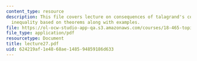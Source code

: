 ```yaml
---
content_type: resource
description: This file covers lecture on consequences of talagrand's convex-hull distance
  inequality based on theorems along with examples.
file: https://ol-ocw-studio-app-qa.s3.amazonaws.com/courses/18-465-topics-in-statistics-statistical-learning-theory-spring-2007/624219af1e4868ae148594859186d633_lecture27.pdf
file_type: application/pdf
resourcetype: Document
title: lecture27.pdf
uid: 624219af-1e48-68ae-1485-94859186d633
---
```

